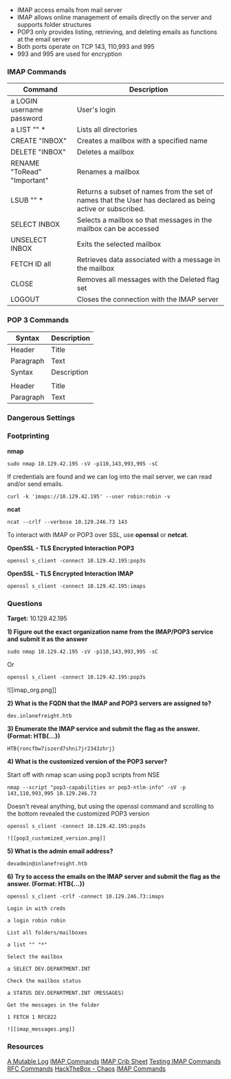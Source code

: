 
- IMAP access emails from mail server
- IMAP allows online management of emails directly on the server and supports folder structures
- POP3 only provides listing, retrieving, and deleting emails as functions at the email server
- Both ports operate on TCP 143, 110,993 and 995
- 993 and 995 are used for encryption

### IMAP Commands

| Command      | Description |
| ----------- | ----------- |
| a LOGIN username password      | User's login       |
| a LIST "" *   | Lists all directories        |
| CREATE "INBOX"    | Creates a mailbox with a specified name |
| DELETE "INBOX" | Deletes a mailbox |
| RENAME "ToRead" "Important"      | Renames a mailbox       |
| LSUB "" *   | Returns a subset of names from the set of names that the User has declared as being active or subscribed.        |
| SELECT INBOX      | Selects a mailbox so that messages in the mailbox can be accessed |
| UNSELECT INBOX | Exits the selected mailbox |
| FETCH ID all      | Retrieves data associated with a message in the mailbox      |
| CLOSE   | Removes all messages with the Deleted flag set        |
| LOGOUT      | Closes the connection with the IMAP server |

### POP 3 Commands

| Syntax      | Description |
| ----------- | ----------- |
| Header      | Title       |
| Paragraph   | Text        |
| Syntax      | Description |
|             |             |
| Header      | Title       |
| Paragraph   | Text        |

### Dangerous Settings

### Footprinting

**nmap**
```
sudo nmap 10.129.42.195 -sV -p110,143,993,995 -sC
```

If credentials are found and we can log into the mail server, we can read and/or send emails. 

```
curl -k 'imaps://10.129.42.195' --user robin:robin -v
```


**ncat**
```
ncat --crlf --verbose 10.129.246.73 143
```

To interact with IMAP or POP3 over SSL, use **openssl** or **netcat**.


**OpenSSL - TLS Encrypted Interaction POP3**
```
openssl s_client -connect 10.129.42.195:pop3s
```


**OpenSSL - TLS Encrypted Interaction IMAP**
```
openssl s_client -connect 10.129.42.195:imaps
```


### Questions
**Target:** 10.129.42.195

**1) Figure out the exact organization name from the IMAP/POP3  service and submit it as the answer**
```
sudo nmap 10.129.42.195 -sV -p110,143,993,995 -sC
```

Or

```
openssl s_client -connect 10.129.42.195:pop3s
```

![[imap_org.png]]
 
**2) What is the FQDN that the IMAP and POP3 servers are assigned to?** 
```
dev.inlanefreight.htb
```

**3) Enumerate the IMAP service and submit the flag as the answer. (Format: HTB{...})**
```
HTB{roncfbw7iszerd7shni7jr2343zhrj}
```

**4) What is the customized version of the POP3 server?**

Start off with nmap scan using pop3 scripts from NSE
```
nmap --script "pop3-capabilities or pop3-ntlm-info" -sV -p 143,110,993,995 10.129.246.73
```

Doesn't reveal anything, but using the openssl command and scrolling to the bottom revealed the customized POP3 version

```
openssl s_client -connect 10.129.42.195:pop3s
```

	![[pop3_customized_version.png]]

**5) What is the admin email address?** 
```
devadmin@inlanefreight.htb
```

**6) Try to access the emails on the IMAP server and submit the flag as the answer. (Format: HTB{...})**

```
openssl s_client -crlf -connect 10.129.246.73:imaps
```

	Login in with creds
```
a login robin robin
```

	List all folders/mailboxes
```
a list "" "*"
```

	Select the mailbox
```
a SELECT DEV.DEPARTMENT.INT
```

	Check the mailbox status
```
a STATUS DEV.DEPARTMENT.INT (MESSAGES)
```

	Get the messages in the folder
```
1 FETCH 1 RFC822
```

	![[imap_messages.png]]
### Resources

[A Mutable Log](https://tewarid.github.io/2011/05/10/access-imap-server-from-the-command-line-using-openssl.html)
[IMAP Commands](https://www.atmail.com/blog/imap-commands/)
[IMAP Crib Sheet](https://donsutherland.org/crib/imap)
[Testing IMAP Commands](https://www.mailenable.com/kb/content/article.asp?ID=ME020711)
[RFC Commands](https://datatracker.ietf.org/doc/html/rfc2062)
[HackTheBox - Chaos](https://www.youtube.com/watch?v=no9UnySBQrU&t=770s&ab_channel=IppSec)
[IMAP Commands](https://www.atmail.com/blog/imap-101-manual-imap-sessions/)

